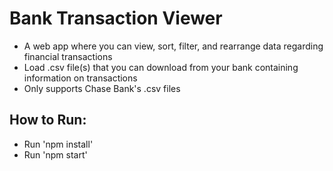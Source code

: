 Bank Transaction Viewer
=======================
- A web app where you can view, sort, filter, and rearrange data regarding financial transactions
- Load .csv file(s) that you can download from your bank containing information on transactions
- Only supports Chase Bank's .csv files

How to Run:
-----------
- Run 'npm install'
- Run 'npm start'
